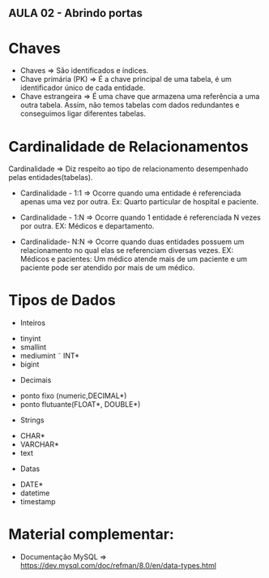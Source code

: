 ## AULA 02 - Abrindo portas

# Chaves
- Chaves => São identificados e índices.
- Chave primária (PK) => É a chave principal de uma tabela, é um identificador único de cada entidade.
- Chave estrangeira => É uma chave que armazena uma referência a uma outra  tabela. Assim, não temos tabelas
com dados redundantes e conseguimos ligar diferentes tabelas.

# Cardinalidade de Relacionamentos
Cardinalidade => Diz respeito ao tipo de relacionamento desempenhado pelas entidades(tabelas).

- Cardinalidade - 1:1 => Ocorre quando uma entidade é referenciada apenas uma vez por outra. 
Ex: Quarto particular de hospital e paciente.

- Cardinalidade - 1:N => Ocorre quando 1 entidade é referenciada N vezes por outra.
EX: Médicos e departamento.

- Cardinalidade- N:N => Ocorre quando duas entidades possuem um relacionamento no qual elas se referenciam diversas vezes.
EX: Médicos e pacientes: Um médico atende mais de um paciente e um paciente pode ser atendido por mais de um médico.

# Tipos de Dados

* Inteiros
- tinyint
- smallint
- mediumint
˜ INT*
- bigint

* Decimais
- ponto fixo (numeric,DECIMAL*)
- ponto flutuante(FLOAT*, DOUBLE*)

* Strings
- CHAR*
- VARCHAR*
- text

* Datas
- DATE*
- datetime
- timestamp

# Material complementar:

* Documentação MySQL
  => https://dev.mysql.com/doc/refman/8.0/en/data-types.html